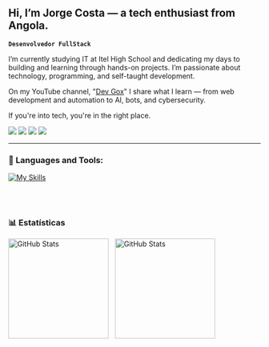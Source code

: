 ## Hi, I’m Jorge Costa — a tech enthusiast from Angola.

**`Desenvolvedor FullStack`**

I’m currently studying IT at Itel High School and dedicating my days to building and learning through hands-on projects. I’m passionate about technology, programming, and self-taught development.

On my YouTube channel, "[Dev Gox](https://www.youtube.com/@DevGox)" I share what I learn — from web development and automation to AI, bots, and cybersecurity.

If you're into tech, you're in the right place.

<div> 
  <a href="https://www.youtube.com/@DevGox?sub_confirmation=1" target="_blank"><img src="https://img.shields.io/badge/YouTube-FF0000?style=for-the-badge&logo=youtube&logoColor=white" target="_blank"></a>
  <a href="https://www.instagram.com/liocosta7/?next=%2F" target="_blank"><img src="https://img.shields.io/badge/-Instagram-%23E4405F?style=for-the-badge&logo=instagram&logoColor=white" target="_blank"></a>
 	<a href="https://www.twitch.tv/g0x__" target="_blank"><img src="https://img.shields.io/badge/Twitch-9146FF?style=for-the-badge&logo=twitch&logoColor=white" target="_blank"></a>
  <a href="https://www.linkedin.com/in/lio-costa-917258337/" target="_blank"><img src="https://img.shields.io/badge/-LinkedIn-%230077B5?style=for-the-badge&logo=linkedin&logoColor=white" target="_blank"></a> 
</div>
</p>

---

### 🤖  Languages and Tools:
[![My Skills](https://skillicons.dev/icons?i=js,py,ts,react,nextjs,sqlite,c,fastapi,tailwind,docker,nodejs,nextjs,wordpress,mongodb,postgres,selenium,vscode,flask,figma,mysql,git,linux&perline=19)](https://skillicons.dev)

<br/>

<br/>

### 📊 Estatísticas

<p>
  <img 
    align="left" 
    alt="GitHub Stats" 
    height="200" 
    style="padding-right: 10px;" 
    src="https://github-readme-stats.vercel.app/api?username=Jorge-Costa0&show_icons=true&theme=radical&include_all_commits=true&locale=pt-br" 
  />
<img 
      align="left" 
      alt="GitHub Stats" 
      height="200" 
      src="https://github-readme-stats.vercel.app/api/top-langs/?username=Jorge-Costa0&theme=radical&layout=compact&custom_title=Tecnologias&langs_count=9" 
  />
</p>


